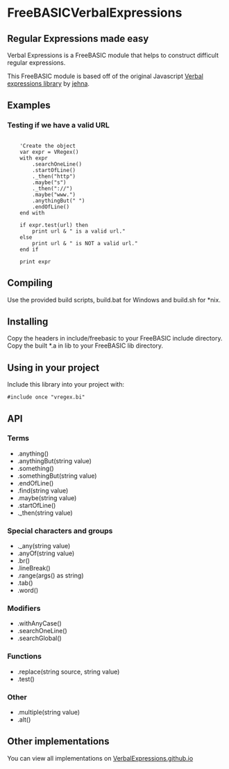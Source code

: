 FreeBASICVerbalExpressions
==================

## Regular Expressions made easy

Verbal Expressions is a FreeBASIC module that helps to construct difficult regular expressions.

This FreeBASIC module is based off of the original Javascript [Verbal expressions library](https://github.com/jehna/VerbalExpressions) by [jehna](https://github.com/jehna/).

## Examples

### Testing if we have a valid URL

```FreeBASIC

    'Create the object
    var expr = VRegex()
    with expr
        .searchOneLine()
        .startOfLine()
        ._then("http")
        .maybe("s")
        ._then("://")
        .maybe("www.")
        .anythingBut(" ")
        .endOfLine()
    end with

    if expr.test(url) then
        print url & " is a valid url."
    else
        print url & " is NOT a valid url."
    end if

    print expr

```

## Compiling

Use the provided build scripts, build.bat for Windows and build.sh for *nix.

## Installing

Copy the headers in include/freebasic to your FreeBASIC include directory.
Copy the built *.a in lib to your FreeBASIC lib directory.

## Using in your project

Include this library into your project with:

```FreeBASIC
#include once "vregex.bi"
```

## API

### Terms
* .anything()
* .anythingBut(string value)
* .something()
* .somethingBut(string value)
* .endOfLine()
* .find(string value)
* .maybe(string value)
* .startOfLine()
* ._then(string value)

### Special characters and groups
* ._any(string value)
* .anyOf(string value)
* .br()
* .lineBreak()
* .range(args() as string)
* .tab()
* .word()

### Modifiers
* .withAnyCase()
* .searchOneLine()
* .searchGlobal()

### Functions
* .replace(string source, string value)
* .test()

### Other
* .multiple(string value)
* .alt()

## Other implementations
You can view all implementations on [VerbalExpressions.github.io](http://VerbalExpressions.github.io)
